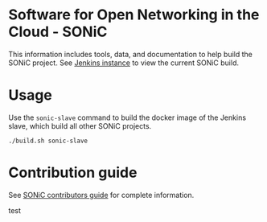 # Software for Open Networking in the Cloud - SONiC
This information includes tools, data, and documentation to help build the SONiC project. See [Jenkins instance](https://sonic-jenkins.westus.cloudapp.azure.com/) to view the current SONiC build.

# Usage
Use the `sonic-slave` command to build the docker image of the Jenkins slave, which build all other SONiC projects.

    ./build.sh sonic-slave

# Contribution guide
See  [SONiC contributors guide](https://azure.github.io/SONiC/CONTRIBUTING.md) for complete information.

test
